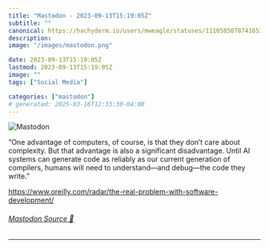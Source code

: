 ```yaml
---
title: "Mastodon - 2023-09-13T15:19:05Z"
subtitle: ""
canonical: https://hachyderm.io/users/mweagle/statuses/111058507874165192
description:
image: "/images/mastodon.png"

date: 2023-09-13T15:19:05Z
lastmod: 2023-09-13T15:19:05Z
image: ""
tags: ["Social Media"]

categories: ["mastodon"]
# generated: 2025-03-16T12:33:30-04:00
---
```

![Mastodon](/images/mastodon.png)

<p>“One advantage of computers, of course, is that they don’t care about complexity. But that advantage is also a significant disadvantage. Until AI systems can generate code as reliably as our current generation of compilers, humans will need to understand—and debug—the code they write.”</p><p><a href="https://www.oreilly.com/radar/the-real-problem-with-software-development/" target="_blank" rel="nofollow noopener noreferrer" translate="no"><span class="invisible">https://www.</span><span class="ellipsis">oreilly.com/radar/the-real-pro</span><span class="invisible">blem-with-software-development/</span></a></p>


###### [Mastodon Source 🐘](https://hachyderm.io/@mweagle/111058507874165192)

___
